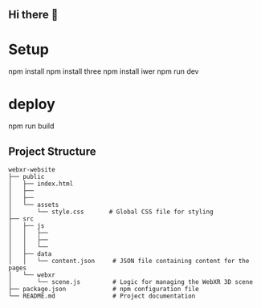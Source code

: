 ## Hi there 👋
# Setup 
npm install
npm install three
npm install iwer
npm run dev

# deploy
npm run build

## Project Structure
```
webxr-website
├── public
│   ├── index.html         
│   ├──           
│   ├──       
│   └── assets
│       └── style.css       # Global CSS file for styling
├── src
│   ├── js
│   │   ├──     
│   │   ├──         
│   │   └──        
│   ├── data
│   │   └── content.json     # JSON file containing content for the pages
│   └── webxr
│       └── scene.js         # Logic for managing the WebXR 3D scene
├── package.json             # npm configuration file
└── README.md                # Project documentation
```

